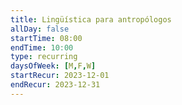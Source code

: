 ```yaml
---
title: Lingüística para antropólogos
allDay: false
startTime: 08:00
endTime: 10:00
type: recurring
daysOfWeek: [M,F,W]
startRecur: 2023-12-01
endRecur: 2023-12-31
---
```

